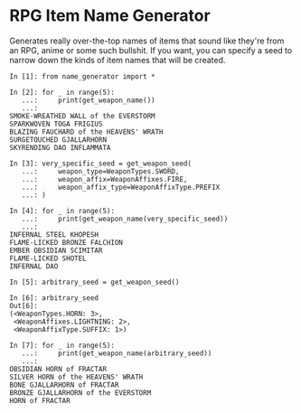 # RPG Item Name Generator

Generates really over-the-top names of items that sound like they're from an RPG, anime or some such bullshit.
If you want, you can specify a seed to narrow down the kinds of item names that will be created.

```
In [1]: from name_generator import *

In [2]: for _ in range(5):
   ...:     print(get_weapon_name())
   ...: 
SMOKE-WREATHED WALL of the EVERSTORM
SPARKWOVEN TOGA FRIGIUS
BLAZING FAUCHARD of the HEAVENS' WRATH
SURGETOUCHED GJALLARHORN
SKYRENDING DAO INFLAMMATA

In [3]: very_specific_seed = get_weapon_seed(
   ...:     weapon_type=WeaponTypes.SWORD,
   ...:     weapon_affix=WeaponAffixes.FIRE,
   ...:     weapon_affix_type=WeaponAffixType.PREFIX
   ...: )

In [4]: for _ in range(5):
   ...:     print(get_weapon_name(very_specific_seed))
   ...: 
INFERNAL STEEL KHOPESH
FLAME-LICKED BRONZE FALCHION
EMBER OBSIDIAN SCIMITAR
FLAME-LICKED SHOTEL
INFERNAL DAO

In [5]: arbitrary_seed = get_weapon_seed()

In [6]: arbitrary_seed
Out[6]: 
(<WeaponTypes.HORN: 3>,
 <WeaponAffixes.LIGHTNING: 2>,
 <WeaponAffixType.SUFFIX: 1>)

In [7]: for _ in range(5):
   ...:     print(get_weapon_name(arbitrary_seed))
   ...: 
OBSIDIAN HORN of FRACTAR
SILVER HORN of the HEAVENS' WRATH
BONE GJALLARHORN of FRACTAR
BRONZE GJALLARHORN of the EVERSTORM
HORN of FRACTAR
```